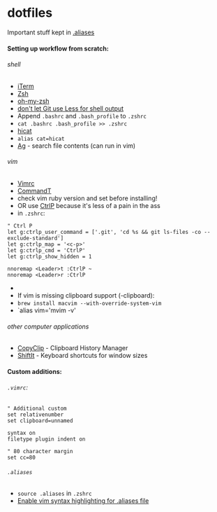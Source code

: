 # dotfiles
Important stuff kept in [.aliases](.aliases)

#### Setting up workflow from scratch:
###### shell
- [iTerm](https://www.iterm2.com/downloads.html)
- [Zsh](https://github.com/robbyrussell/oh-my-zsh/wiki/Installing-ZSH)
- [oh-my-zsh](https://github.com/robbyrussell/oh-my-zsh)
 - [don't let Git use Less for shell output](http://superuser.com/questions/820943/typing-git-log-oneline-in-oh-my-zsh-pipes-to-less)
 - Append `.bashrc` and `.bash_profile` to `.zshrc` 
  - `cat .bashrc .bash_profile >> .zshrc`
- [hicat](https://github.com/rstacruz/hicat)
 - `alias cat=hicat`
- [Ag](https://github.com/ggreer/the_silver_searcher) - search file contents (can run in vim)
 

###### vim
- [Vimrc](https://github.com/amix/vimrc)
- [CommandT](https://github.com/wincent/command-t)
 - check vim ruby version and set before installing!
 - OR use [CtrlP](https://github.com/ctrlpvim/ctrlp.vim) because it's less of a pain in the ass
 - in `.zshrc`:
```
" Ctrl P
let g:ctrlp_user_command = ['.git', 'cd %s && git ls-files -co --exclude-standard']
let g:ctrlp_map = '<c-p>'
let g:ctrlp_cmd = 'CtrlP'
let g:ctrlp_show_hidden = 1

nnoremap <Leader>t :CtrlP ~
nnoremap <Leader>r :CtrlP
```
 - 
- If vim is missing clipboard support (-clipboard):
 - `brew install macvim --with-override-system-vim`
 - `alias vim='mvim -v'


###### other computer applications
- [CopyClip](https://itunes.apple.com/us/app/copyclip-clipboard-history/id595191960?mt=12) - Clipboard History Manager
- [ShiftIt](https://github.com/fikovnik/ShiftIt) - Keyboard shortcuts for window sizes


#### Custom additions:
###### `.vimrc`:
```
" Additional custom
set relativenumber
set clipboard=unnamed

syntax on
filetype plugin indent on

" 80 character margin
set cc=80
```

###### `.aliases`
- `source .aliases` in `.zshrc`
- [Enable vim syntax highlighting for .aliases file](http://superuser.com/questions/178412/how-do-i-enable-syntax-highlighting-for-bash-aliases-in-vim)
